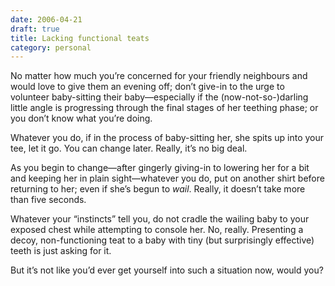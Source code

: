 ```yaml
---
date: 2006-04-21
draft: true
title: Lacking functional teats
category: personal
---
```


No matter how much you’re concerned for your friendly neighbours and
would love to give them an evening off; don’t give-in to the urge to
volunteer baby-sitting their baby—especially if the
(now-not-so-)darling little angle is progressing through the final
stages of her teething phase; or you don’t know what you’re doing.

Whatever you do, if in the process of baby-sitting her, she spits up
into your tee, let it go. You can change later. Really, it’s no big
deal.

As you begin to change—after gingerly giving-in to lowering her for a
bit and keeping her in plain sight—whatever you do, put on another
shirt before returning to her; even if she’s begun to _wail_. Really,
it doesn’t take more than five seconds.

Whatever your “instincts” tell you, do not cradle the wailing baby to
your exposed chest while attempting to console her. No,
really. Presenting a decoy, non-functioning teat to a baby with tiny
(but surprisingly effective) teeth is just asking for it.

But it’s not like you’d ever get yourself into such a situation now,
would you?
